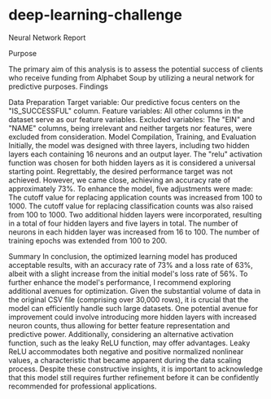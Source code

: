 # deep-learning-challenge
Neural Network Report

Purpose

The primary aim of this analysis is to assess the potential success of clients who receive funding from Alphabet Soup by utilizing a neural network for predictive purposes.
Findings

Data Preparation
Target variable: Our predictive focus centers on the "IS_SUCCESSFUL" column.
Feature variables: All other columns in the dataset serve as our feature variables.
Excluded variables: The "EIN" and "NAME" columns, being irrelevant and neither targets nor features, were excluded from consideration.
Model Compilation, Training, and Evaluation
Initially, the model was designed with three layers, including two hidden layers each containing 16 neurons and an output layer. The "relu" activation function was chosen for both hidden layers as it is considered a universal starting point.
Regrettably, the desired performance target was not achieved. However, we came close, achieving an accuracy rate of approximately 73%.
To enhance the model, five adjustments were made:
The cutoff value for replacing application counts was increased from 100 to 1000.
The cutoff value for replacing classification counts was also raised from 100 to 1000.
Two additional hidden layers were incorporated, resulting in a total of four hidden layers and five layers in total.
The number of neurons in each hidden layer was increased from 16 to 100.
The number of training epochs was extended from 100 to 200.

Summary
In conclusion, the optimized learning model has produced acceptable results, with an accuracy rate of 73% and a loss rate of 63%, albeit with a slight increase from the initial model's loss rate of 56%. To further enhance the model's performance, I recommend exploring additional avenues for optimization. Given the substantial volume of data in the original CSV file (comprising over 30,000 rows), it is crucial that the model can efficiently handle such large datasets. One potential avenue for improvement could involve introducing more hidden layers with increased neuron counts, thus allowing for better feature representation and predictive power.
Additionally, considering an alternative activation function, such as the leaky ReLU function, may offer advantages. Leaky ReLU accommodates both negative and positive normalized nonlinear values, a characteristic that became apparent during the data scaling process. Despite these constructive insights, it is important to acknowledge that this model still requires further refinement before it can be confidently recommended for professional applications.